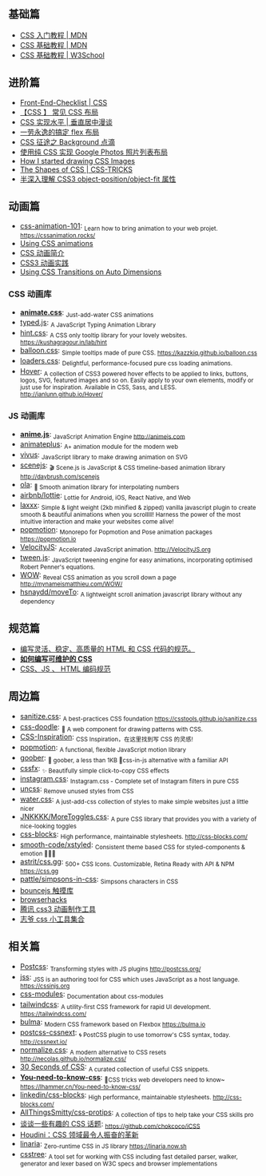 ## 基础篇

- [CSS 入门教程 | MDN](https://developer.mozilla.org/zh-CN/docs/Web/Guide/CSS/Getting_started)
- [CSS 基础教程 | MDN](https://developer.mozilla.org/zh-CN/docs/Learn/Getting_started_with_the_web/CSS_basics)
- [CSS 基础教程 | W3School](https://www.w3school.com.cn/css/index.asp)

## 进阶篇

- [Front-End-Checklist | CSS](https://github.com/thedaviddias/Front-End-Checklist#css)
- [【CSS 】 常见 CSS 布局](http://cherryblog.site/common-CSS-layout.html#more)
- [CSS 实现水平 | 垂直居中漫谈](https://jeffjade.com/2015/11/14/2015-11-14-css-achieve-horizontal_vertical_center/)
- [一劳永逸的搞定 flex 布局](https://juejin.im/post/58e3a5a0a0bb9f0069fc16bb)
- [CSS 征途之 Background 点滴](https://jeffjade.com/2015/06/29/2015-06-29-css-background/)
- [使用纯 CSS 实现 Google Photos 照片列表布局](https://github.com/xieranmaya/blog/issues/4)
- [How I started drawing CSS Images](https://blog.prototypr.io/how-i-started-drawing-css-images-3fd878675c89)
- [The Shapes of CSS | CSS-TRICKS](https://css-tricks.com/examples/ShapesOfCSS/)
- [半深入理解 CSS3 object-position/object-fit 属性](https://www.zhangxinxu.com/wordpress/2015/03/css3-object-position-object-fit/)

## 动画篇

- [css-animation-101](https://github.com/cssanimation/css-animation-101): <sub>Learn how to bring animation to your web projet. https://cssanimation.rocks/</sub>
- [Using CSS animations](https://developer.mozilla.org/en-US/docs/Web/CSS/CSS_Animations/Using_CSS_animations)
- [CSS 动画简介](http://www.ruanyifeng.com/blog/2014/02/css_transition_and_animation.html)
- [CSS3 动画实践](https://aotu.io/notes/2016/01/04/css3-animation/index.html)
- [Using CSS Transitions on Auto Dimensions](https://css-tricks.com/using-css-transitions-auto-dimensions/)

### CSS 动画库

- [**animate.css**](https://daneden.github.io/animate.css): <sub>Just-add-water CSS animations</sub>
- [typed.js](https://github.com/mattboldt/typed.js): <sub>A JavaScript Typing Animation Library</sub>
- [hint.css](https://github.com/chinchang/hint.css): <sub>A CSS only tooltip library for your lovely websites. https://kushagragour.in/lab/hint</sub>
- [balloon.css](https://github.com/kazzkiq/balloon.css): <sub>Simple tooltips made of pure CSS. https://kazzkiq.github.io/balloon.css</sub>
- [loaders.css](https://github.com/ConnorAtherton/loaders.css): <sub>Delightful, performance-focused pure css loading animations.</sub>
- [Hover](https://github.com/IanLunn/Hover): <sub>A collection of CSS3 powered hover effects to be applied to links, buttons, logos, SVG, featured images and so on. Easily apply to your own elements, modify or just use for inspiration. Available in CSS, Sass, and LESS. http://ianlunn.github.io/Hover/</sub>

### JS 动画库

- [**anime.js**](https://github.com/juliangarnier/anime): <sub>JavaScript Animation Engine http://animejs.com</sub>
- [animateplus](https://github.com/bendc/animateplus): <sub>A+ animation module for the modern web</sub>
- [vivus](https://github.com/maxwellito/vivus): <sub>JavaScript library to make drawing animation on SVG</sub>
- [scenejs](https://github.com/daybrush/scenejs): <sub>🎬 Scene.js is JavaScript & CSS timeline-based animation library http://daybrush.com/scenejs</sub>
- [ola](https://github.com/franciscop/ola): <sub>🌊 Smooth animation library for interpolating numbers</sub>
- [airbnb/lottie](https://github.com/airbnb/lottie/): <sub>Lottie for Android, iOS, React Native, and Web</sub>
- [laxxx](https://github.com/alexfoxy/laxxx): <sub>Simple & light weight (2kb minified & zipped) vanilla javascript plugin to create smooth & beautiful animations when you scrolllll! Harness the power of the most intuitive interaction and make your websites come alive!</sub>
- [popmotion](https://github.com/Popmotion/popmotion): <sub>Monorepo for Popmotion and Pose animation packages https://popmotion.io</sub>
- [VelocityJS](https://github.com/julianshapiro/velocity): <sub>Accelerated JavaScript animation. http://VelocityJS.org</sub>
- [tween.js](https://github.com/tweenjs/tween.js): <sub>JavaScript tweening engine for easy animations, incorporating optimised Robert Penner's equations.</sub>
- [WOW](https://github.com/matthieua/WOW): <sub>Reveal CSS animation as you scroll down a page http://mynameismatthieu.com/WOW/</sub>
- [hsnaydd/moveTo](https://github.com/hsnaydd/moveTo): <sub>A lightweight scroll animation javascript library without any dependency</sub>

## 规范篇

- [编写灵活、稳定、高质量的 HTML 和 CSS 代码的规范。](http://codeguide.bootcss.com/)
- [**如何编写可维护的 CSS**](https://github.com/chadluo/CSS-Guidelines/blob/master/README.md)
- [CSS、JS 、 HTML 编码规范](https://guide.aotu.io/docs/css/code.html)

## 周边篇

- [sanitize.css](https://github.com/csstools/sanitize.css): <sub>A best-practices CSS foundation https://csstools.github.io/sanitize.css</sub>
- [css-doodle](https://github.com/css-doodle/css-doodle): <sub>🎨 A web component for drawing patterns with CSS. </sub>
- [CSS-Inspiration](https://github.com/chokcoco/CSS-Inspiration): <sub>CSS Inspiration，在这里找到写 CSS 的灵感!</sub>
- [popmotion](https://popmotion.io/): <sub>A functional, flexible JavaScript motion library</sub>
- [goober](https://github.com/cristianbote/goober): <sub>🥜 goober, a less than 1KB 🎉css-in-js alternative with a familiar API</sub>
- [cssfx](https://github.com/jolaleye/cssfx): <sub>✨ Beautifully simple click-to-copy CSS effects</sub>
- [instagram.css](https://github.com/picturepan2/instagram.css): <sub>Instagram.css - Complete set of Instagram filters in pure CSS</sub>
- [uncss](https://github.com/uncss/uncss): <sub>Remove unused styles from CSS</sub>
- [water.css](https://github.com/kognise/water.css): <sub>A just-add-css collection of styles to make simple websites just a little nicer </sub>
- [JNKKKK/MoreToggles.css](https://github.com/JNKKKK/MoreToggles.css): <sub>A pure CSS library that provides you with a variety of nice-looking toggles</sub>
- [css-blocks](https://github.com/linkedin/css-blocks): <sub>High performance, maintainable stylesheets. http://css-blocks.com/</sub>
- [smooth-code/xstyled](https://github.com/smooth-code/xstyled): <sub>Consistent theme based CSS for styled-components & emotion 💅👩‍🎤</sub>
- [astrit/css.gg](https://github.com/astrit/css.gg): <sub>500+ CSS Icons. Customizable, Retina Ready with API & NPM https://css.gg</sub>
- [pattle/simpsons-in-css](https://github.com/pattle/simpsons-in-css): <sub>Simpsons characters in CSS</sub>
- [bouncejs 触摸库](http://bouncejs.com)
- [browserhacks](http://browserhacks.com)
- [腾讯 css3 动画制作工具](http://isux.tencent.com/css3/tools.html)
- [志爷 css 小工具集合](https://linxz.github.io/tianyizone)

## 相关篇

- [Postcss](https://github.com/postcss/postcss): <sub>Transforming styles with JS plugins http://postcss.org/</sub>
- [jss](https://github.com/cssinjs/jss): <sub>JSS is an authoring tool for CSS which uses JavaScript as a host language. https://cssinjs.org</sub>
- [css-modules](https://github.com/css-modules/css-modules): <sub>Documentation about css-modules </sub>
- [tailwindcss](https://github.com/tailwindcss/tailwindcss): <sub>A utility-first CSS framework for rapid UI development. https://tailwindcss.com/</sub>
- [bulma](https://github.com/jgthms/bulma): <sub>Modern CSS framework based on Flexbox https://bulma.io</sub>
- [postcss-cssnext](https://github.com/MoOx/postcss-cssnext): <sub>🌀 PostCSS plugin to use tomorrow's CSS syntax, today. http://cssnext.io/</sub>
- [normalize.css](https://github.com/necolas/normalize.css/): <sub>A modern alternative to CSS resets http://necolas.github.io/normalize.css/ </sub>
- [30 Seconds of CSS](https://github.com/atomiks/30-seconds-of-css): <sub>A curated collection of useful CSS snippets.</sub>
- [**You-need-to-know-css**](https://github.com/l-hammer/You-need-to-know-css): <sub>🖖CSS tricks web developers need to know~ https://lhammer.cn/You-need-to-know-css/</sub>
- [linkedin/css-blocks](https://github.com/linkedin/css-blocks): <sub>High performance, maintainable stylesheets. http://css-blocks.com/</sub>
- [AllThingsSmitty/css-protips](https://github.com/AllThingsSmitty/css-protips): <sub>A collection of tips to help take your CSS skills pro</sub>
- [谈谈一些有趣的 CSS 话题](https://github.com/chokcoco/iCSS): <sub>https://github.com/chokcoco/iCSS</sub>
- [Houdini：CSS 领域最令人振奋的革新](https://zhuanlan.zhihu.com/p/20939640)
- [linaria](https://github.com/callstack/linaria): <sub>Zero-runtime CSS in JS library https://linaria.now.sh</sub>
- [csstree](https://github.com/csstree/csstree): <sub>A tool set for working with CSS including fast detailed parser, walker, generator and lexer based on W3C specs and browser implementations </sub>
